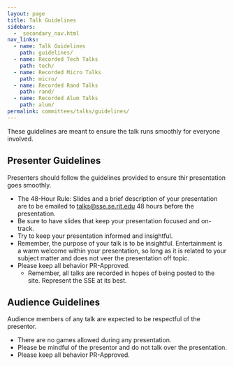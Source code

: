 ```yaml
---
layout: page
title: Talk Guidelines
sidebars: 
  - _secondary_nav.html
nav_links:
  - name: Talk Guidelines
    path: guidelines/
  - name: Recorded Tech Talks
    path: tech/
  - name: Recorded Micro Talks
    path: micro/
  - name: Recorded Rand Talks
    path: rand/
  - name: Recorded Alum Talks
    path: alum/
permalink: committees/talks/guidelines/
---
```


These guidelines are meant to ensure the talk runs smoothly for everyone involved.

Presenter Guidelines
--------------------

Presenters should follow the guidelines provided to ensure thir presentation goes smoothly.

- The 48-Hour Rule: Slides and a brief description of your presentation are to be emailed to talks@sse.se.rit.edu 48 hours before the presentation.
- Be sure to have slides that keep your presentation focused and on-track.
- Try to keep your presentation informed and insightful.
- Remember, the purpose of your talk is to be insightful. Entertainment is a warm welcome within your presentation, so long as it is related to your subject matter and does not veer the presentation off topic.
- Please keep all behavior PR-Approved.
	- Remember, all talks are recorded in hopes of being posted to the site. Represent the SSE at its best.

Audience Guidelines
-------------------

Audience members of any talk are expected to be respectful of the presentor.

- There are no games allowed during any presentation.
- Please be mindful of the presentor and do not talk over the presentation.
- Please keep all behavior PR-Approved.